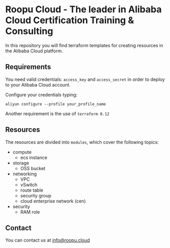 # Roopu Cloud - The leader in Alibaba Cloud Certification Training & Consulting

In this repository you will find terraform templates for creating resources in the Alibaba Cloud platform.

## Requirements
You need valid credentials: `access_key` and `access_secret` in order to deploy to your Alibaba Cloud account.

Configure your credentials typing:
```
aliyun configure --profile your_profile_name
```

Another requirement is the use of `terraform 0.12`

## Resources
The resources are divided into `modules`, which cover the following topics:
* compute
  * ecs instance
* storage
  * OSS bucket
* networking
  * VPC
  * vSwitch
  * route table
  * security group
  * cloud enterprise network (cen)
* security
  * RAM role

## Contact
You can contact us at [info@roopu.cloud](mailto:info@roopu.cloud)
